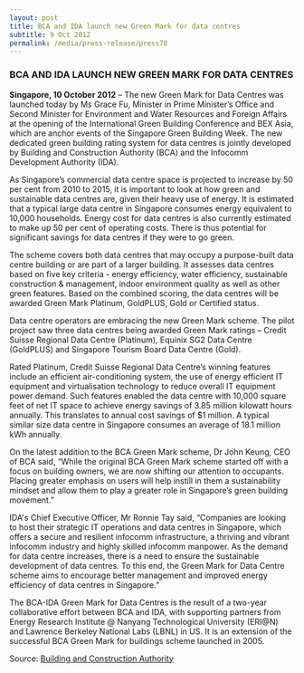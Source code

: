 ```yaml
---
layout: post
title: BCA and IDA launch new Green Mark for data centres
subtitle: 9 Oct 2012
permalink: /media/press-release/press78
---
```


### BCA AND IDA LAUNCH NEW GREEN MARK FOR DATA CENTRES

**Singapore, 10 October 2012** – The new Green Mark for Data Centres was launched today by Ms Grace Fu, Minister in Prime Minister’s Office and Second Minister for Environment and Water Resources and Foreign Affairs at the opening of the International Green Building Conference and BEX Asia, which are anchor events of the Singapore Green Building Week. The new dedicated green building rating system for data centres is jointly developed by Building and Construction Authority (BCA) and the Infocomm Development Authority (IDA).

As Singapore’s commercial data centre space is projected to increase by 50 per cent from 2010 to 2015, it is important to look at how green and sustainable data centres are, given their heavy use of energy. It is estimated that a typical large data centre in Singapore consumes energy equivalent to 10,000 households. Energy cost for data centres is also currently estimated to make up 50 per cent of operating costs. There is thus potential for significant savings for data centres if they were to go green.

The scheme covers both data centres that may occupy a purpose-built data centre building or are part of a larger building. It assesses data centres based on five key criteria - energy efficiency, water efficiency, sustainable construction & management, indoor environment quality as well as other green features. Based on the combined scoring, the data centres will be awarded Green Mark Platinum, GoldPLUS, Gold or Certified status.

Data centre operators are embracing the new Green Mark scheme. The pilot project saw three data centres being awarded Green Mark ratings – Credit Suisse Regional Data Centre (Platinum), Equinix SG2 Data Centre (GoldPLUS) and Singapore Tourism Board Data Centre (Gold).

Rated Platinum, Credit Suisse Regional Data Centre’s winning features include an efficient air-conditioning system, the use of energy efficient IT equipment and virtualisation technology to reduce overall IT equipment power demand. Such features enabled the data centre with 10,000 square feet of net IT space to achieve energy savings of 3.85 million kilowatt hours annually. This translates to annual cost savings of $1 million. A typical similar size data centre in Singapore consumes an average of 18.1 million kWh annually.

On the latest addition to the BCA Green Mark scheme, Dr John Keung, CEO of BCA said, “While the original BCA Green Mark scheme started off with a focus on building owners, we are now shifting our attention to occupants. Placing greater emphasis on users will help instill in them a sustainability mindset and allow them to play a greater role in Singapore’s green building movement.”

IDA's Chief Executive Officer, Mr Ronnie Tay said, “Companies are looking to host their strategic IT operations and data centres in Singapore, which offers a secure and resilient infocomm infrastructure, a thriving and vibrant infocomm industry and highly skilled infocomm manpower. As the demand for data centre increases, there is a need to ensure the sustainable development of data centres. To this end, the Green Mark for Data Centre scheme aims to encourage better management and improved energy efficiency of data centres in Singapore.”

The BCA-IDA Green Mark for Data Centres is the result of a two-year collaborative effort between BCA and IDA, with supporting partners from Energy Research Institute @ Nanyang Technological University (ERI@N) and Lawrence Berkeley National Labs (LBNL) in US. It is an extension of the successful BCA Green Mark for buildings scheme launched in 2005.

Source: [<a href="https://www.bca.gov.sg/Newsroom/pr10102012_IGBC.html" target="_blank">Building and Construction Authority</a>](https://www.bca.gov.sg/Newsroom/pr10102012_IGBC.html)